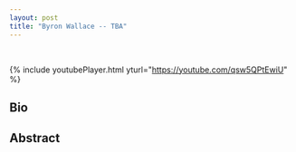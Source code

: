 ```yaml
---
layout: post
title: "Byron Wallace -- TBA"
---
```


<br />

{% include youtubePlayer.html yturl="https://youtube.com/qsw5QPtEwiU" %}

## Bio



## Abstract


